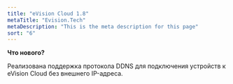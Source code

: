 ```yaml
---
title: "eVision Cloud 1.8"
metaTitle: "Evision.Tech"
metaDescription: "This is the meta description for this page"
sort: "6"
---
```


**Что нового?**  

Реализована поддержка протокола DDNS для подключения устройств к eVision Cloud без внешнего IP-адреса.
 
